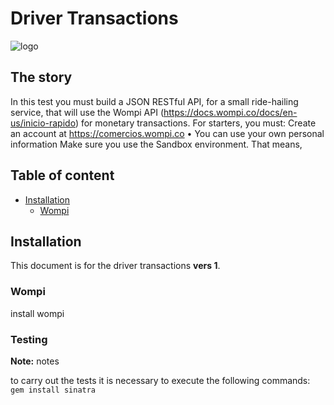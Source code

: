 # Driver Transactions

![logo](https://media.istockphoto.com/vectors/illustration-fast-tires-in-black-color-logo-concept-design-template-vector-id1092948290?b=1&k=6&m=1092948290&s=612x612&w=0&h=Fyc_Igu0qNu9SgHotywLYkykrz-0WZ831LoB2NaJ6Cc=)

## The story
In this test you must build a JSON RESTful API, for a small ride-hailing service, that will use the Wompi API (https://docs.wompi.co/docs/en-us/inicio-rapido) for monetary transactions. For starters, you must:
Create an account at https://comercios.wompi.co • You can use your own personal information Make sure you use the Sandbox environment. That means,


## Table of content

- [Installation](#installation)
    - [Wompi](#wompi)

## Installation

This document is for the driver transactions **vers 1**.

### Wompi

install wompi

### Testing

**Note:** notes

to carry out the tests it is necessary to execute the following commands:
`gem install sinatra`
